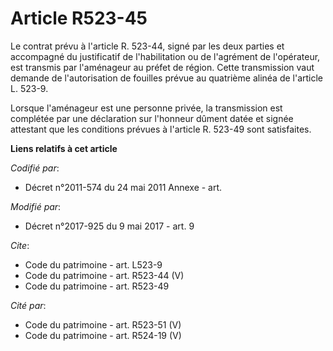 # Article R523-45

Le contrat prévu à l'article R. 523-44, signé par les deux parties et accompagné du justificatif de l'habilitation ou de
l'agrément de l'opérateur, est transmis par l'aménageur au préfet de région. Cette transmission vaut demande de
l'autorisation de fouilles prévue au quatrième alinéa de l'article L. 523-9. 

Lorsque l'aménageur est une personne privée, la transmission est complétée par une déclaration sur l'honneur dûment datée et
signée attestant que les conditions prévues à l'article R. 523-49 sont satisfaites.

**Liens relatifs à cet article**

_Codifié par_:

  - Décret n°2011-574 du 24 mai 2011 Annexe - art.

_Modifié par_:

  - Décret n°2017-925 du 9 mai 2017 - art. 9

_Cite_:

  - Code du patrimoine - art. L523-9
  - Code du patrimoine - art. R523-44 (V)
  - Code du patrimoine - art. R523-49

_Cité par_:

  - Code du patrimoine - art. R523-51 (V)
  - Code du patrimoine - art. R524-19 (V)
